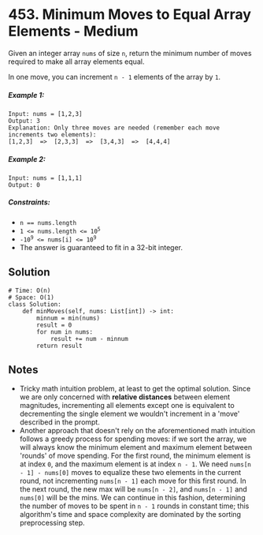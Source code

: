 # 453. Minimum Moves to Equal Array Elements - Medium

Given an integer array `nums` of size `n`, return the minimum number of moves required to make all array elements equal.

In one move, you can increment `n - 1` elements of the array by `1`.

##### Example 1:

```
Input: nums = [1,2,3]
Output: 3
Explanation: Only three moves are needed (remember each move increments two elements):
[1,2,3]  =>  [2,3,3]  =>  [3,4,3]  =>  [4,4,4]
```

##### Example 2:

```
Input: nums = [1,1,1]
Output: 0
```

##### Constraints:

- `n == nums.length`
- <code>1 <= nums.length <= 10<sup>5</sup></code>
- <code>-10<sup>9</sup> <= nums[i] <= 10<sup>9</sup></code>
- The answer is guaranteed to fit in a 32-bit integer.

## Solution

```
# Time: O(n)
# Space: O(1)
class Solution:
    def minMoves(self, nums: List[int]) -> int:
        minnum = min(nums)
        result = 0
        for num in nums:
            result += num - minnum
        return result
```

## Notes
- Tricky math intuition problem, at least to get the optimal solution. Since we are only concerned with __relative distances__ between element magnitudes, incrementing all elements except one is equivalent to decrementing the single element we wouldn't increment in a 'move' described in the prompt.
- Another approach that doesn't rely on the aforementioned math intuition follows a greedy process for spending moves: if we sort the array, we will always know the minimum element and maximum element between 'rounds' of move spending. For the first round, the minimum element is at index `0`, and the maximum element is at index `n - 1`. We need `nums[n - 1] - nums[0]` moves to equalize these two elements in the current round, not incrementing `nums[n - 1]` each move for this first round. In the next round, the new max will be `nums[n - 2]`, and `nums[n - 1]` and `nums[0]` will be the mins. We can continue in this fashion, determining the number of moves to be spent in `n - 1` rounds in constant time; this algorithm's time and space complexity are dominated by the sorting preprocessing step.